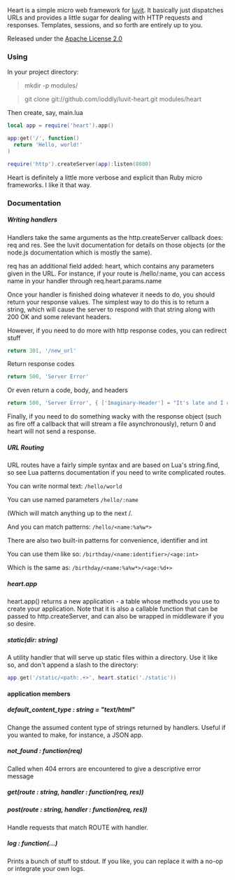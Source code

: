 Heart is a simple micro web framework for [luvit](http://luvit.io). It basically just dispatches URLs and provides a
little sugar for dealing with HTTP requests and responses. Templates, sessions, and so forth are entirely up to you.

Released under the [Apache License 2.0](http://www.apache.org/licenses/LICENSE-2.0.txt)

### Using

In your project directory:
> mkdir -p modules/

> git clone git://github.com/ioddly/luvit-heart.git modules/heart

Then create, say, main.lua

```lua
local app = require('heart').app()

app:get('/', function()
  return 'Hello, world!'
)

require('http').createServer(app):listen(8080)
```

Heart is definitely a little more verbose and explicit than Ruby micro frameworks. I like it that way.

### Documentation

##### Writing handlers

Handlers take the same arguments as the http.createServer callback does: req and res. See the luvit documentation for
details on those objects (or the node.js documentation which is mostly the same).

req has an additional field added: heart, which contains any parameters given in the URL. For instance, if your route
is /hello/:name, you can access name in your handler through req.heart.params.name

Once your handler is finished doing whatever it needs to do, you should return your response values. The simplest way
to do this is to return a string, which will cause the server to respond with that string along with 200 OK and some relevant headers.

However, if you need to do more with http response codes, you can redirect stuff

```lua
return 301, '/new_url'
```

Return response codes
```lua
return 500, 'Server Error'
```
Or even return a code, body, and headers
```lua
return 500, 'Server Error', { ['Imaginary-Header'] = "It's late and I can't think up a header example" }
```

Finally, if you need to do something wacky with the response object (such as fire off a callback that will stream a file
asynchronously), return 0 and heart will not send a response.

##### URL Routing

URL routes have a fairly simple syntax and are based on Lua's string.find, so see Lua patterns documentation if you need
to write complicated routes.

You can write normal text: ```/hello/world```

You can use named parameters ```/hello/:name```

(Which will match anything up to the next /. 

And you can match patterns: ```/hello/<name:%a%w*> ```

There are also two built-in patterns for convenience, identifier and int

You can use them like so:  ```/birthday/<name:identifier>/<age:int>```

Which is the same as: ```/birthday/<name:%a%w*>/<age:%d+>```

##### heart.app

heart.app() returns a new application - a table whose methods you use to create your application. Note that it is also
a callable function that can be passed to http.createServer, and can also be wrapped in middleware if you so desire.

##### static(dir: string)

A utility handler that will serve up static files within a directory. Use it like so, and don't append a slash to the
directory:

```lua
app.get('/static/<path:.+>', heart.static('./static'))
```

#### application members

##### default_content_type : string = "text/html"

Change the assumed content type of strings returned by handlers. Useful if you wanted to make, for instance, a JSON
app.

##### not_found : function(req)

Called when 404 errors are encountered to give a descriptive error message

##### get(route : string, handler : function(req, res))
##### post(route : string, handler : function(req, res))

Handle requests that match ROUTE with handler.

##### log : function(...)

Prints a bunch of stuff to stdout. If you like, you can replace it with a no-op or integrate your own logs.

